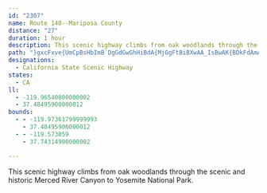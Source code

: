 ```yaml
---
id: "2307"
name: Route 140--Mariposa County
distance: "27"
duration: 1 hour
description: This scenic highway climbs from oak woodlands through the scenic and historic Merced River Canyon to Yosemite National Park.
path: "}gxcFxve{UmCpBsHbImB`DgGdGwGhHiBdA{MjGgFtBiBXwAA_IsBwAK{BDkFdAmAD_B]g@_@{@eAe@iAOq@GyAPmJg@mCk@gAa@e@sHeE{H{EyDmBiAG_ABy@PmC`Bi@Pk@?eAMaA}@Ug@cAuEe@}@c@g@_Ak@mJaCw@YyByAoAwAgBoDyEiLmBwCo@m@gEqBcHwF]c@c@iBBeEY_Dk@yAqCaEu@_BiBaLIuANgFr@{OMyD[mBy@mC}BgEe@qCDaCEqAe@aCgAgDe@qBSsABsDjAuNB_DIoA}Hap@i@wCgFeU_B{EmAkBsB_BgFgCsCeBoBs@_AMmBFmAPk@XiAr@cFhFsA|@qB^eDC}Um@iBSyAk@qKaJcC{@cBK}APyAj@u@f@qJnIsBxA_LxBmFvAcCfAcLxG{BfB}DtGeAlAqA~@{D`Bo@d@qBxBmD~Eo@fAYv@_D|Nc@dAq@dA}AnAkHdCcBpAsEtIoAjBiBzAsAxAmDnHg@n@eEtCcA`A{AbCkCzEuArAsA`@sAPcBKsCPmIlEy@PcA@y@K_AYsDgBc@E_AHiAZwAdAq@rAwCbHoAdBkFdEo@t@{@bBkJrXOjBDnIM|AWlAqJlKuCfBiAzAg@|BOhIGj@[x@_Ax@mBLs@XoBdBoAvAi@TaG~Ay@d@e@nAY|DO~@i@nAi@v@i@T[?_@I_Ai@w@Eu@\\mA~Ac@XeADcCs@yA?cA`@oA`As@\\uA?s@_@i@y@m@yB[aIo@_C]m@oFgGsBgBg@q@[gAIy@SyCKe@Wg@e@_@a@KgEe@oARcAv@Yf@q@xCc@p@m@^eBR}@K}Aw@e@A_@LaHjKOh@FjEK`AWx@y@jA}@v@iBt@s@FiBGo@JeAd@g@d@KXS`DKj@k@`AeBx@oABk@Kc@Oy@i@eLaK_N{PiCgCaAgB}A_GcAkBy@{@iAq@sA_@_B?{Jb@kE@mHeAyEkB{KcGkFgC_BkAmFuJiF_ImEcGgCiCcCoBcFuDqHmEoAwAmAyBmAkDSoACyCnBuMHyCIaB}@gGg@yB}AmD_AkAkHiHgKgHgGyCs@i@mCiCmByC{@sC]yCLgDSwBU_AyA}C_@i@aAm@iA[gC]wAe@{@g@aCyBy@kAYy@{BcJqAeCyAsA}JmDgCeBsBoBuAeBcG{JsF_FoA{@_Bw@sGgBmBK_BJy@NaA^{CpBcDzAkEbAwHjA_Dx@qGtBiB~@}AfBo@dAwDxJyAnF[x@_AxAgCjC}DfFoARiASyCyAw@s@[o@Y{A_@aPo@{Hs@aEiCsKaAoC{DyMgAmC}CuFa@wAOeBDsANo@h@mA|@eAz@m@bC}@~@k@b@g@d@aATiAR{EAsBg@{D[gG@wBXgCv@{Ap@}@h@Yt@M`CJ~Dn@vBNxT]bG[`GCHyBbEa@vDq@|Im@l@SbAkA^sB?wAIs@Yu@?e@|ByAJSEy@_@qAmCoGgCyDGy@Dw@Ti@n@i@h@GpCX~@?hA]xAgAn@_AfAoD`@yE?_DSgBu@aCeA_BcBmBcAeCe@_Bc@oDo@_Ic@eD_A{D_BeE{E}Gu@s@oBkAm@y@o@mByBoKi@kAs@q@}Ae@iDEyAUs@e@e@w@[oAI}Ah@iFGmCu@_D_BmCsAsAc@_AUw@K{@DeCtAuEn@kE\\sATk@l@_AhCwCfIyHtAmC\\}@d@{B\\gCd@mHKmLm@iJaFuS{AyFo@aEEsEPgG?mC_@aGq@wEg@aBy@gBmB_CeAs@_Aa@}A]aG[u@WeCyAqBeCmD{H}GcKcB}BeHcF{CcBqF{A_Bq@g@g@[mAEeADk@r@eB~@aA|CaB`@e@zCgEhByDzBgKpAaHrAaJZaDv@}\\TmEVmBrLkb@h@_B~@kAhAaAd@q@Xo@l@gCTiBHuAMsDk@_DOk@_@m@s@g@iAWmFe@sBR}CjAcALu@Ii@_@i@q@Oe@IoBJqCQyC_BaGOgAY{P_@wBqBkGUwAuA{b@MkA_BaHYmGoAeKc@iBwCkHyCuMyAiF_@eC[yE]gByBgGcBgCo@eBUeCIqMImFY}Cw@aGsI{c@KsDj@uKEgIt@sDL_Ce@aH`@{Er@yEh@_JTiBBeFDy@T{@lBeEJeDfB{CX_A`@qCpBmFz@oDLmBEgBg@sCuAkDc@{Au@gG?}@TmDCmA_@cAiAcAgHkCyAy@uCaEm@k@sEeBqHsBqEyC{Bo@gHeG}AkCiDiCkEyA{AcAgAa@}BYiEyBoDaA}C]}AmAyBw@kAsAm@_@iBCcBq@oDmBqAs@gLgIu@Yg@I_BBeAW{B{Ao@q@iAm@u@Q}@ByDw@i@Am@FmCdAeADcCOgD_A{@CcCb@i@?aFUcFk@u@QyBiAm@OsAA_Bs@oA_A}A}@cDy@kJ}EcGsB}C_AyAYoAe@m@cAcAgCk@{@cAk@y@Y}FaDwDi@oCo@gAe@yAsAq@eAgCyGu@oDMyBBsBNeDXeBNuETw@fDsDTo@h@gJHy@h@gCPyErAgDbAeENgCHmJhA_CXuA@yAE]?{@n@{GH}BCsDHgBXsARsE^yAb@uDGeAOy@{BgG?q@j@oDnAgGfAwDNuBn@eDH{Fh@yDMoHh@yDHsAS_GA{BPeAbC{I\\yCCkBi@uHEyCBeATgA~AeF|@oDh@sDF}@G{@Xm@~AMx@YT[TaA\\YrC{A~@q@Tq@LgACwAyAaJK{CSyAYaAsEgJs@mCK_BNeB{@gIm@uIi@mDyAaEkJuIgB_DuCyG[mB\\gEBgBa@cGW{Am@yBqAoCSoABUTcBxB}HfAsIDgEZsBlAmFZaCVgE\\yBBmA_AyIsCiPy@gIyAsJSiCk@oCqAuIkAaH}A{DyCmFwAeEa@mBcAmCo@aCaCiMQyCSyAeByG_@yBc@gBwD{IyBqCoAq@sAa@cCqAgImFgCsB_CuCkGoJsFyFcDsEsD{GwGuMcGmKcCmCeDyCkDoBaBoAk@o@m@qAAmCNaChAcDTaAN{BK_BDs@j@_Fr@uDBqBhAaG`AkCx@{Cf@sCx@{BdAwBpEoGXq@Rs@W_G}BwQaInH}JzH"
designations:
  - California State Scenic Highway
states:
  - CA
ll:
  - -119.96540800000002
  - 37.48495900000012
bounds:
  - - -119.97361799999993
    - 37.48495900000012
  - - -119.573059
    - 37.74314900000002

---
```


This scenic highway climbs from oak woodlands through the scenic and historic Merced River Canyon to Yosemite National Park.
